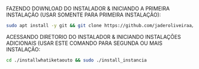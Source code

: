 FAZENDO DOWNLOAD DO INSTALADOR & INICIANDO A PRIMEIRA INSTALAÇÃO (USAR SOMENTE PARA PRIMEIRA INSTALAÇÃO):

```bash
sudo apt install -y git && git clone https://github.com/jaderoliveiraa/installwhatiketaouto.git && sudo chmod -R 777 installwhatiketaouto && cd installwhatiketaouto && sudo ./install_primaria
```

ACESSANDO DIRETORIO DO INSTALADOR & INICIANDO INSTALAÇÕES ADICIONAIS (USAR ESTE COMANDO PARA SEGUNDA OU MAIS INSTALAÇÃO:
```bash
cd ./installwhatiketaouto && sudo ./install_instancia
```

```Att. RICARDO PENA
